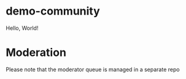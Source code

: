 # demo-community
Hello, World!

# Moderation
Please note that the moderator queue is managed in a separate repo
